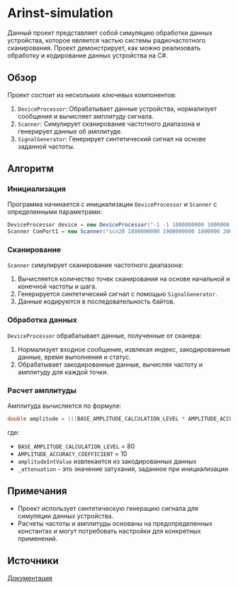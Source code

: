 # Arinst-simulation

Данный проект представляет собой симуляцию обработки данных устройства, которое является частью системы радиочастотного сканирования. Проект демонстрирует, как можно реализовать обработку и кодирование данных устройства на C#.

## Обзор

Проект состоит из нескольких ключевых компонентов:

1. `DeviceProcessor`: Обрабатывает данные устройства, нормализует сообщения и вычисляет амплитуду сигнала.
2. `Scanner`: Симулирует сканирование частотного диапазона и генерирует данные об амплитуде.
3. `SignalGenerator`: Генерирует синтетический сигнал на основе заданной частоты.

## Алгоритм

### Инициализация

Программа начинается с инициализации `DeviceProcessor` и `Scanner` с определенными параметрами:

```csharp
DeviceProcessor device = new DeviceProcessor("-1 -1 1800000000 1000000 10700000 0");
Scanner ComPort1 = new Scanner("scn20 1800000000 1900000000 1000000 200 20 107000000 8500 8");
```

### Сканирование

`Scanner` симулирует сканирование частотного диапазона:

1. Вычисляется количество точек сканирования на основе начальной и конечной частоты и шага.
2. Генерируется синтетический сигнал с помощью `SignalGenerator`.
3. Данные кодируются в последовательность байтов.

### Обработка данных

`DeviceProcessor` обрабатывает данные, полученные от сканера:

1. Нормализует входное сообщение, извлекая индекс, закодированные данные, время выполнения и статус.
2. Обрабатывает закодированные данные, вычисляя частоту и амплитуду для каждой точки.

### Расчет амплитуды

Амплитуда вычисляется по формуле:

```csharp
double amplitude = (((BASE_AMPLITUDE_CALCULATION_LEVEL * AMPLITUDE_ACCURACY_COEFFICIENT) - amplitudeIntValue) / (double)AMPLITUDE_ACCURACY_COEFFICIENT) - _attenuation;
```

где:
- `BASE_AMPLITUDE_CALCULATION_LEVEL` = 80
- `AMPLITUDE_ACCURACY_COEFFICIENT` = 10
- `amplitudeIntValue` извлекается из закодированных данных
- `_attenuation` - это значение затухания, заданное при инициализации

## Примечания

- Проект использует синтетическую генерацию сигнала для симуляции данных устройства.
- Расчеты частоты и амплитуды основаны на предопределенных константах и могут потребовать настройки для конкретных применений.

## Источники
[Документация](https://github.com/koetee/Arinst-simulation/blob/master/Arinst%20protocol.pdf)
